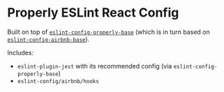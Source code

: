 # Properly ESLint React Config

Built on top of [`eslint-config-properly-base`](https://github.com/GoProperly/eslint-config-properly-base) (which is in turn based on [`eslint-config-airbnb-base`](https://github.com/airbnb/javascript/blob/master/packages/eslint-config-airbnb-base/)).

Includes:
  - `eslint-plugin-jest` with its recommended config (via `eslint-config-properly-base`)
  - `eslint-config/airbnb/hooks`
